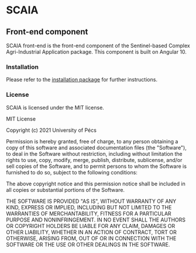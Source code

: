 # SCAIA

## Front-end component

SCAIA front-end is the front-end component of the Sentinel-based Complex Agri-Industrial Application package. This component is built on Angular 10.

### Installation

Please refer to the [installation package](https://github.com/GaborFarkas/scaia-install) for further instructions.

### License

SCAIA is licensed under the MIT license.

MIT License

Copyright (c) 2021 University of Pécs

Permission is hereby granted, free of charge, to any person obtaining a copy
of this software and associated documentation files (the "Software"), to deal
in the Software without restriction, including without limitation the rights
to use, copy, modify, merge, publish, distribute, sublicense, and/or sell
copies of the Software, and to permit persons to whom the Software is
furnished to do so, subject to the following conditions:

The above copyright notice and this permission notice shall be included in all
copies or substantial portions of the Software.

THE SOFTWARE IS PROVIDED "AS IS", WITHOUT WARRANTY OF ANY KIND, EXPRESS OR
IMPLIED, INCLUDING BUT NOT LIMITED TO THE WARRANTIES OF MERCHANTABILITY,
FITNESS FOR A PARTICULAR PURPOSE AND NONINFRINGEMENT. IN NO EVENT SHALL THE
AUTHORS OR COPYRIGHT HOLDERS BE LIABLE FOR ANY CLAIM, DAMAGES OR OTHER
LIABILITY, WHETHER IN AN ACTION OF CONTRACT, TORT OR OTHERWISE, ARISING FROM,
OUT OF OR IN CONNECTION WITH THE SOFTWARE OR THE USE OR OTHER DEALINGS IN THE
SOFTWARE.
